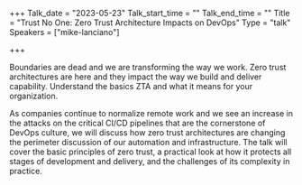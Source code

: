 +++
Talk_date = "2023-05-23"
Talk_start_time = ""
Talk_end_time = ""
Title = "Trust No One: Zero Trust Architecture Impacts on DevOps"
Type = "talk"
Speakers = ["mike-lanciano"]

+++

Boundaries are dead and we are transforming the way we work. Zero trust architectures are here and they impact the way we build and deliver capability.  Understand the basics ZTA and what it means for your organization.

As companies continue to normalize remote work and we see an increase in the attacks on the critical CI/CD pipelines that are the cornerstone of DevOps culture, we will discuss how zero trust architectures are changing the perimeter discussion of our automation and infrastructure.  The talk will cover the basic principles of zero trust, a practical look at how it protects all stages of development and delivery, and the challenges of its complexity in practice.   

